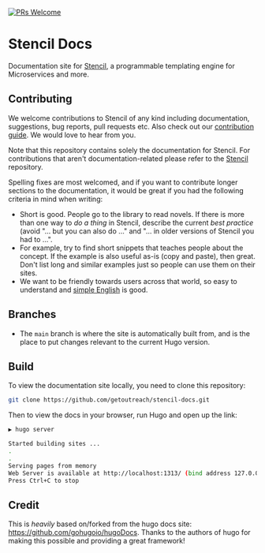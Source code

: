 [![PRs Welcome](https://img.shields.io/badge/PRs-welcome-brightgreen.svg?style=flat-square)](https://getoutreach.github.io/stencil/contribute/documentation/)

# Stencil Docs

Documentation site for [Stencil](https://github.com/getoutreach/stencil), a programmable templating engine for Microservices and more.

## Contributing

We welcome contributions to Stencil of any kind including documentation, suggestions, bug reports, pull requests etc. Also check out our [contribution guide](https://geoutreach.github.io/stencil/contribute/documentation/). We would love to hear from you.

Note that this repository contains solely the documentation for Stencil. For contributions that aren't documentation-related please refer to the [Stencil](https://github.com/getoutreach/stencil) repository.

Spelling fixes are most welcomed, and if you want to contribute longer sections to the documentation, it would be great if you had the following criteria in mind when writing:

- Short is good. People go to the library to read novels. If there is more than one way to _do a thing_ in Stencil, describe the current _best practice_ (avoid "… but you can also do …" and "… in older versions of Stencil you had to …".
- For example, try to find short snippets that teaches people about the concept. If the example is also useful as-is (copy and paste), then great. Don't list long and similar examples just so people can use them on their sites.
- We want to be friendly towards users across that world, so easy to understand and [simple English](https://simple.wikipedia.org/wiki/Basic_English) is good.

## Branches

- The `main` branch is where the site is automatically built from, and is the place to put changes relevant to the current Hugo version.

## Build

To view the documentation site locally, you need to clone this repository:

```bash
git clone https://github.com/getoutreach/stencil-docs.git
```

Then to view the docs in your browser, run Hugo and open up the link:

```bash
▶ hugo server

Started building sites ...
.
.
Serving pages from memory
Web Server is available at http://localhost:1313/ (bind address 127.0.0.1)
Press Ctrl+C to stop
```

## Credit

This is _heavily_ based on/forked from the hugo docs site: https://github.com/gohugoio/hugoDocs. Thanks to the authors of hugo for making this possible and providing a great framework!
